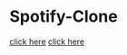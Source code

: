 # Spotify-Clone

[click here](https://shoyabk1707.github.io/Spotify-Clone/)
[click here](https://spotiphy.freewebhostmost.com)
